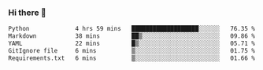 ### Hi there 👋

<!--START_SECTION:waka-->

```txt
Python             4 hrs 59 mins   ███████████████████░░░░░░   76.35 %
Markdown           38 mins         ██▒░░░░░░░░░░░░░░░░░░░░░░   09.86 %
YAML               22 mins         █▒░░░░░░░░░░░░░░░░░░░░░░░   05.71 %
GitIgnore file     6 mins          ▒░░░░░░░░░░░░░░░░░░░░░░░░   01.75 %
Requirements.txt   6 mins          ▒░░░░░░░░░░░░░░░░░░░░░░░░   01.66 %
```

<!--END_SECTION:waka-->

<!--
**Jonas-VanHaeken/Jonas-VanHaeken** is a ✨ _special_ ✨ repository because its `README.md` (this file) appears on your GitHub profile.

Here are some ideas to get you started:

- 🔭 I’m currently working on ...
- 🌱 I’m currently learning ...
- 👯 I’m looking to collaborate on ...
- 🤔 I’m looking for help with ...
- 💬 Ask me about ...
- 📫 How to reach me: ...
- 😄 Pronouns: ...
- ⚡ Fun fact: ...
-->

